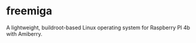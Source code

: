 # freemiga
A lightweight, buildroot-based Linux operating system for Raspberry PI 4b with Amiberry.
